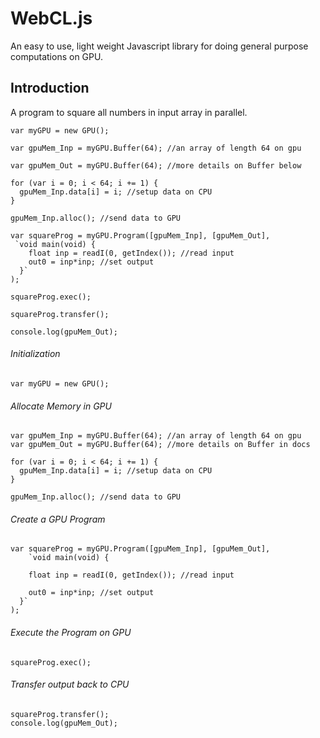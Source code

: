 # WebCL.js
An easy to use, light weight Javascript library for doing general purpose computations on GPU.

## Introduction
A program to square all numbers in input array in parallel.

```
var myGPU = new GPU();

var gpuMem_Inp = myGPU.Buffer(64); //an array of length 64 on gpu

var gpuMem_Out = myGPU.Buffer(64); //more details on Buffer below

for (var i = 0; i < 64; i += 1) {
  gpuMem_Inp.data[i] = i; //setup data on CPU
}

gpuMem_Inp.alloc(); //send data to GPU

var squareProg = myGPU.Program([gpuMem_Inp], [gpuMem_Out],
 `void main(void) {
    float inp = readI(0, getIndex()); //read input  
    out0 = inp*inp; //set output
  }`
);

squareProg.exec();

squareProg.transfer();

console.log(gpuMem_Out);
```

###### Initialization
```
var myGPU = new GPU();
```
###### Allocate Memory in GPU
```
var gpuMem_Inp = myGPU.Buffer(64); //an array of length 64 on gpu
var gpuMem_Out = myGPU.Buffer(64); //more details on Buffer in docs

for (var i = 0; i < 64; i += 1) {
  gpuMem_Inp.data[i] = i; //setup data on CPU
}

gpuMem_Inp.alloc(); //send data to GPU
```
###### Create a GPU Program
```
var squareProg = myGPU.Program([gpuMem_Inp], [gpuMem_Out],
    `void main(void) {

    float inp = readI(0, getIndex()); //read input
    
    out0 = inp*inp; //set output
  }`
);
```
###### Execute the Program on GPU
```
squareProg.exec();
```
###### Transfer output back to CPU
```
squareProg.transfer();
console.log(gpuMem_Out);
```
